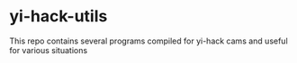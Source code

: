 # yi-hack-utils
This repo contains several programs compiled for yi-hack cams and useful for various situations
